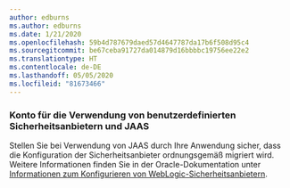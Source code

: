 ```yaml
---
author: edburns
ms.author: edburns
ms.date: 1/21/2020
ms.openlocfilehash: 59b4d787679daed57d4647787da17b6f508d95c4
ms.sourcegitcommit: be67ceba91727da014879d16bbbbc19756ee22e2
ms.translationtype: HT
ms.contentlocale: de-DE
ms.lasthandoff: 05/05/2020
ms.locfileid: "81673466"
---
```

### <a name="account-for-the-use-of-custom-security-providers-and-jaas"></a>Konto für die Verwendung von benutzerdefinierten Sicherheitsanbietern und JAAS

Stellen Sie bei Verwendung von JAAS durch Ihre Anwendung sicher, dass die Konfiguration der Sicherheitsanbieter ordnungsgemäß migriert wird. Weitere Informationen finden Sie in der Oracle-Dokumentation unter [Informationen zum Konfigurieren von WebLogic-Sicherheitsanbietern](https://docs.oracle.com/middleware/12213/wls/SECMG/providers_intro.htm).
